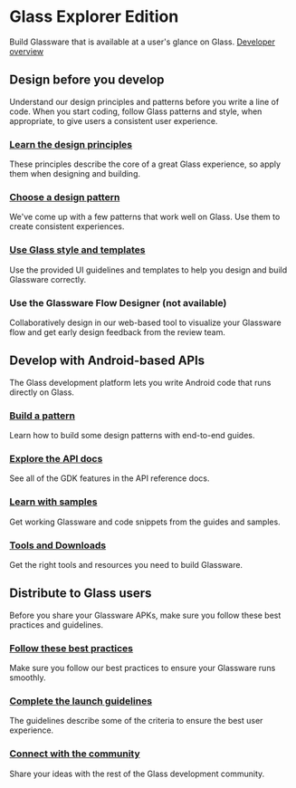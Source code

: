 # Glass Explorer Edition
Build Glassware that is available at a user's glance on Glass. [Developer overview](./develop/overview.md)

## Design before you develop
Understand our design principles and patterns before you write a line of code. When you start coding, follow Glass patterns and style, when appropriate, to give users a consistent user experience.

### [Learn the design principles](./design/principles.md)
These principles describe the core of a great Glass experience, so apply them when designing and building.

### [Choose a design pattern](./design/patterns.md)
We've come up with a few patterns that work well on Glass. Use them to create consistent experiences.

### [Use Glass style and templates](./design/style.md)
Use the provided UI guidelines and templates to help you design and build Glassware correctly.

### Use the Glassware Flow Designer (not available)
Collaboratively design in our web-based tool to visualize your Glassware flow and get early design feedback from the review team.

## Develop with Android-based APIs
The Glass development platform lets you write Android code that runs directly on Glass.

### [Build a pattern](./develop/patterns.md)
Learn how to build some design patterns with end-to-end guides.

### [Explore the API docs](./develop/gdk/reference.md)
See all of the GDK features in the API reference docs.

### [Learn with samples](./samples.md)
Get working Glassware and code snippets from the guides and samples.

### [Tools and Downloads](./tools-downloads.md)
Get the right tools and resources you need to build Glassware.

## Distribute to Glass users
Before you share your Glassware APKs, make sure you follow these best practices and guidelines.

### [Follow these best practices](./distribute/best-practices.md)
Make sure you follow our best practices to ensure your Glassware runs smoothly.

### [Complete the launch guidelines](./distribute/checklist.md)
The guidelines describe some of the criteria to ensure the best user experience.

### [Connect with the community](./community.md)
Share your ideas with the rest of the Glass development community.

